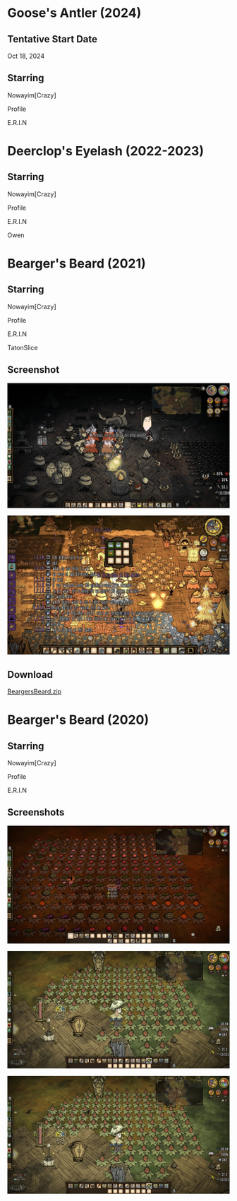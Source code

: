 # Goose's Antler (2024)

## Tentative Start Date

Oct 18, 2024

## Starring

Nowayim[Crazy]

Profile

E.R.I.N

# Deerclop's Eyelash (2022-2023)

## Starring

Nowayim[Crazy]

Profile

E.R.I.N

Owen


# Bearger's Beard (2021)

## Starring

Nowayim[Crazy]

Profile

E.R.I.N

TatonSlice

## Screenshot

![20211216230354_1.jpg](20211216230354_1.jpg)

![2027216378746346740.jpg](2027216378746346740.jpg)

## Download

[BeargersBeard.zip](BeargersBeard.zip)

# Bearger's Beard (2020)

## Starring

Nowayim[Crazy]

Profile

E.R.I.N

## Screenshots

![20200717161044_1.jpg](20200717161044_1.jpg)

![20200719145813_1.jpg](20200719145813_1.jpg)

![20200719145820_1.jpg](20200719145820_1.jpg)

